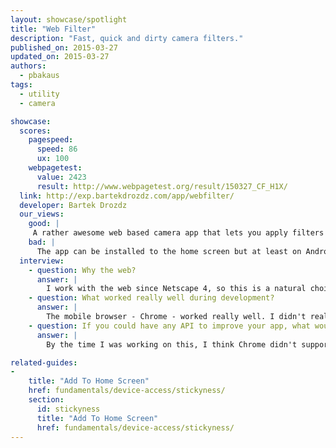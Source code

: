 ```yaml
---
layout: showcase/spotlight
title: "Web Filter"
description: "Fast, quick and dirty camera filters."
published_on: 2015-03-27
updated_on: 2015-03-27
authors:
  - pbakaus
tags: 
  - utility
  - camera

showcase:
  scores:
    pagespeed:
      speed: 86
      ux: 100
    webpagetest:
      value: 2423
      result: http://www.webpagetest.org/result/150327_CF_H1X/
  link: http://exp.bartekdrozdz.com/app/webfilter/
  developer: Bartek Drozdz
  our_views:
    good: |
     A rather awesome web based camera app that lets you apply filters in real time.  It automatically saves the image to your local device, which means it usually gets synchronized to your cloud storage provider of choice (i.e. G+), making it trivial to share the autcome.
    bad: |
      The app can be installed to the home screen but at least on Android, the user is asked for permission to use the camera every time the app launches. That's obviously not an issue on the developer side but on Chrome/Android, and a memo to ourselves to fix.
  interview:
    - question: Why the web?
      answer: |
        I work with the web since Netscape 4, so this is a natural choice for any experiment that I do :) 
    - question: What worked really well during development?
      answer: |
        The mobile browser - Chrome - worked really well. I didn't really have to figure out any hacky workarounds for anything. I'm very impressed with the performance of WebGL on mobile. It tends to be better than on many desktop computers. I think it also was the first time I used WebRTC on mobile. The support here is also pretty solid. Finally, it was nice to see that I can save/download the photo directly to the users gallery. There is a small issue where, if you keep taking photos and downloading them, the browser will issue a warning. I can see why this security feature exists, but it would be nice to be able to work around that.
    - question: If you could have any API to improve your app, what would it be?
      answer: |
        By the time I was working on this, I think Chrome didn't support orientation lock. This feature is very important for app dev, because being forced to support both portrait and landscape creates a lot extra work, often totally unnecessary. 

related-guides:
-
    title: "Add To Home Screen"
    href: fundamentals/device-access/stickyness/
    section:
      id: stickyness
      title: "Add To Home Screen"
      href: fundamentals/device-access/stickyness/
---
```

